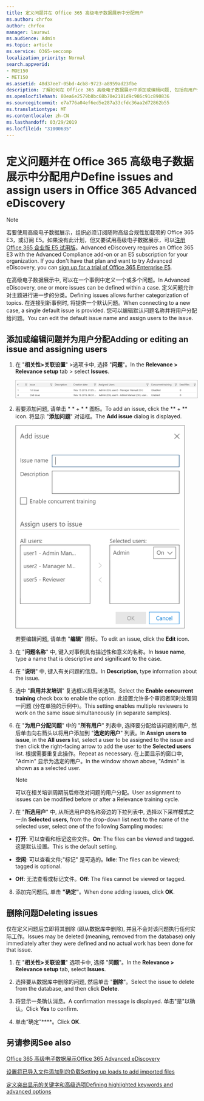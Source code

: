 ```yaml
---
title: 定义问题并在 Office 365 高级电子数据展示中分配用户
ms.author: chrfox
author: chrfox
manager: laurawi
ms.audience: Admin
ms.topic: article
ms.service: O365-seccomp
localization_priority: Normal
search.appverid:
- MOE150
- MET150
ms.assetid: 48d37ee7-05bd-4cb8-9723-a8959ad23fbe
description: 了解如何在 Office 365 高级电子数据展示中添加或编辑问题, 包括向用户分配用户或删除电子数据展示事例的问题。
ms.openlocfilehash: 80ea6e2579b8bc68b70e2181d9c986c91c890836
ms.sourcegitcommit: e7a776a04ef6ed5e287a33cfdc36aa2d72862b55
ms.translationtype: MT
ms.contentlocale: zh-CN
ms.lasthandoff: 03/29/2019
ms.locfileid: "31000635"
---
```

# <a name="define-issues-and-assign-users-in-office-365-advanced-ediscovery"></a><span data-ttu-id="8d0c3-103">定义问题并在 Office 365 高级电子数据展示中分配用户</span><span class="sxs-lookup"><span data-stu-id="8d0c3-103">Define issues and assign users in Office 365 Advanced eDiscovery</span></span>

> [!NOTE]
> <span data-ttu-id="8d0c3-p101">若要使用高级电子数据展示，组织必须订阅随附高级合规性加载项的 Office 365 E3，或订阅 E5。如果没有此计划，但又要试用高级电子数据展示，可以[注册 Office 365 企业版 E5 试用版](https://go.microsoft.com/fwlink/p/?LinkID=698279)。</span><span class="sxs-lookup"><span data-stu-id="8d0c3-p101">Advanced eDiscovery requires an Office 365 E3 with the Advanced Compliance add-on or an E5 subscription for your organization. If you don't have that plan and want to try Advanced eDiscovery, you can [sign up for a trial of Office 365 Enterprise E5](https://go.microsoft.com/fwlink/p/?LinkID=698279).</span></span> 
  
<span data-ttu-id="8d0c3-106">在高级电子数据展示中, 可以在一个事例中定义一个或多个问题。</span><span class="sxs-lookup"><span data-stu-id="8d0c3-106">In Advanced eDiscovery, one or more issues can be defined within a case.</span></span> <span data-ttu-id="8d0c3-107">定义问题允许对主题进行进一步的分类。</span><span class="sxs-lookup"><span data-stu-id="8d0c3-107">Defining issues allows further categorization of topics.</span></span> <span data-ttu-id="8d0c3-108">在连接到新事例时, 将提供一个默认问题。</span><span class="sxs-lookup"><span data-stu-id="8d0c3-108">When connecting to a new case, a single default issue is provided.</span></span> <span data-ttu-id="8d0c3-109">您可以编辑默认问题名称并将用户分配给问题。</span><span class="sxs-lookup"><span data-stu-id="8d0c3-109">You can edit the default issue name and assign users to the issue.</span></span> 
  
## <a name="adding-or-editing-an-issue-and-assigning-users"></a><span data-ttu-id="8d0c3-110">添加或编辑问题并为用户分配</span><span class="sxs-lookup"><span data-stu-id="8d0c3-110">Adding or editing an issue and assigning users</span></span>

1. <span data-ttu-id="8d0c3-111">在 "**相关性\>关联设置**" \>选项卡中, 选择 "**问题**"。</span><span class="sxs-lookup"><span data-stu-id="8d0c3-111">In the **Relevance \> Relevance setup** tab \> select **Issues**.</span></span>
    
    ![相关性设置问题](media/dfd8f9ef-b167-4ed9-980e-00ae98a97169.png)
  
2. <span data-ttu-id="8d0c3-113">若要添加问题, 请单击 \* \* + \* \* 图标。</span><span class="sxs-lookup"><span data-stu-id="8d0c3-113">To add an issue, click the \*\* + \*\* icon.</span></span> <span data-ttu-id="8d0c3-114">将显示 "**添加问题**" 对话框。</span><span class="sxs-lookup"><span data-stu-id="8d0c3-114">The **Add issue** dialog is displayed.</span></span> 
    
    ![相关性设置添加问题](media/c8e94982-139a-472a-b85d-282f2d742046.png)
  
    <span data-ttu-id="8d0c3-116">若要编辑问题, 请单击 "**编辑**" 图标。</span><span class="sxs-lookup"><span data-stu-id="8d0c3-116">To edit an issue, click the **Edit** icon.</span></span> 
    
3. <span data-ttu-id="8d0c3-117">在 "**问题名称**" 中, 键入对事例具有描述性和意义的名称。</span><span class="sxs-lookup"><span data-stu-id="8d0c3-117">In **Issue name**, type a name that is descriptive and significant to the case.</span></span> 
    
4. <span data-ttu-id="8d0c3-118">在 "**说明**" 中, 键入有关问题的信息。</span><span class="sxs-lookup"><span data-stu-id="8d0c3-118">In **Description**, type information about the issue.</span></span>
    
5. <span data-ttu-id="8d0c3-119">选中 "**启用并发培训**" 复选框以启用该选项。</span><span class="sxs-lookup"><span data-stu-id="8d0c3-119">Select the **Enable concurrent training** check box to enable the option.</span></span> <span data-ttu-id="8d0c3-120">此设置允许多个审阅者同时处理同一问题 (分在单独的示例中)。</span><span class="sxs-lookup"><span data-stu-id="8d0c3-120">This setting enables multiple reviewers to work on the same issue simultaneously (in separate samples).</span></span> 
    
6. <span data-ttu-id="8d0c3-121">在 "**为用户分配问题**" 中的 "**所有用户**" 列表中, 选择要分配给该问题的用户, 然后单击向右箭头以将用户添加到 "**选定的用户**" 列表。</span><span class="sxs-lookup"><span data-stu-id="8d0c3-121">In **Assign users to issue**, in the **All users** list, select a user to be assigned to the issue and then click the right-facing arrow to add the user to the **Selected users** list.</span></span> <span data-ttu-id="8d0c3-122">根据需要重复此操作。</span><span class="sxs-lookup"><span data-stu-id="8d0c3-122">Repeat as necessary.</span></span> <span data-ttu-id="8d0c3-123">在上面显示的窗口中, "Admin" 显示为选定的用户。</span><span class="sxs-lookup"><span data-stu-id="8d0c3-123">In the window shown above, "Admin" is shown as a selected user.</span></span> 
    
    > [!NOTE]
    > <span data-ttu-id="8d0c3-124">可以在相关培训周期前后修改对问题的用户分配。</span><span class="sxs-lookup"><span data-stu-id="8d0c3-124">User assignment to issues can be modified before or after a Relevance training cycle.</span></span> 
  
7. <span data-ttu-id="8d0c3-125">在 "**所选用户**" 中, 从所选用户的名称旁边的下拉列表中, 选择以下采样模式之一:</span><span class="sxs-lookup"><span data-stu-id="8d0c3-125">In **Selected users**, from the drop-down list next to the name of the selected user, select one of the following Sampling modes:</span></span> 
    
  - <span data-ttu-id="8d0c3-126">**打开**: 可以查看和标记这些文件。</span><span class="sxs-lookup"><span data-stu-id="8d0c3-126">**On**: The files can be viewed and tagged.</span></span> <span data-ttu-id="8d0c3-127">这是默认设置。</span><span class="sxs-lookup"><span data-stu-id="8d0c3-127">This is the default setting.</span></span>
    
  - <span data-ttu-id="8d0c3-128">**空闲**: 可以查看文件;"标记" 是可选的。</span><span class="sxs-lookup"><span data-stu-id="8d0c3-128">**Idle**: The files can be viewed; tagged is optional.</span></span>
    
  - <span data-ttu-id="8d0c3-129">**Off**: 无法查看或标记文件。</span><span class="sxs-lookup"><span data-stu-id="8d0c3-129">**Off**: The files cannot be viewed or tagged.</span></span>
    
8. <span data-ttu-id="8d0c3-130">添加完问题后, 单击 **"确定"**。</span><span class="sxs-lookup"><span data-stu-id="8d0c3-130">When done adding issues, click **OK**.</span></span>
    
## <a name="deleting-issues"></a><span data-ttu-id="8d0c3-131">删除问题</span><span class="sxs-lookup"><span data-stu-id="8d0c3-131">Deleting issues</span></span>

<span data-ttu-id="8d0c3-132">仅在定义问题后立即将其删除 (即从数据库中删除), 并且不会对该问题执行任何实际工作。</span><span class="sxs-lookup"><span data-stu-id="8d0c3-132">Issues may be deleted (meaning, removed from the database) only immediately after they were defined and no actual work has been done for that issue.</span></span> 
  
1. <span data-ttu-id="8d0c3-133">在 "**相关性\>关联设置**" 选项卡中, 选择 "**问题**"。</span><span class="sxs-lookup"><span data-stu-id="8d0c3-133">In the **Relevance \> Relevance setup** tab, select **Issues**.</span></span>
    
2. <span data-ttu-id="8d0c3-134">选择要从数据库中删除的问题, 然后单击 "**删除**"。</span><span class="sxs-lookup"><span data-stu-id="8d0c3-134">Select the issue to delete from the database, and then click **Delete**.</span></span>
    
3. <span data-ttu-id="8d0c3-135">将显示一条确认消息。</span><span class="sxs-lookup"><span data-stu-id="8d0c3-135">A confirmation message is displayed.</span></span> <span data-ttu-id="8d0c3-136">单击"是"以确认。</span><span class="sxs-lookup"><span data-stu-id="8d0c3-136">Click **Yes** to confirm.</span></span> 
    
4. <span data-ttu-id="8d0c3-137">单击“确定”\*\*\*\*。</span><span class="sxs-lookup"><span data-stu-id="8d0c3-137">Click **OK**.</span></span>
    
## <a name="see-also"></a><span data-ttu-id="8d0c3-138">另请参阅</span><span class="sxs-lookup"><span data-stu-id="8d0c3-138">See also</span></span>

[<span data-ttu-id="8d0c3-139">Office 365 高级电子数据展示</span><span class="sxs-lookup"><span data-stu-id="8d0c3-139">Office 365 Advanced eDiscovery</span></span>](office-365-advanced-ediscovery.md)
  
[<span data-ttu-id="8d0c3-140">设置将已导入文件添加到的负载</span><span class="sxs-lookup"><span data-stu-id="8d0c3-140">Setting up loads to add imported files</span></span>](set-up-loads-to-add-imported-files.md)
  
[<span data-ttu-id="8d0c3-141">定义突出显示的关键字和高级选项</span><span class="sxs-lookup"><span data-stu-id="8d0c3-141">Defining highlighted keywords and advanced options</span></span>](define-highlighted-keywords-and-advanced-options.md)

